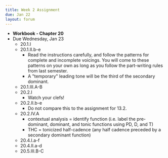 ```yaml
---
title: Week 2 Assignment
due: Jan 22
layout: forum
---
```


- **Workbook - Chapter 20**
- Due Wednesday, Jan 23
    - 20.1.I
    - 20.1.II.b-e
        - Read the instructions carefully, and follow the patterns for complete and incomplete voicings. You will come to these patterns on your own as long as you follow the part-writing rules from last semester.
        - A "temporary" leading tone will be the third of the secondary dominant.
    - 20.1.III.A-B
    - 20.2.I
        - Watch your clefs!
    - 20.2.II.b-e
        - Do not compare this to the assignment for 13.2.
    - 20.2.IV.A
        - contextual analysis = identify function (i.e. label the pre-dominant, dominant, and tonic functions using PD, D, and T)
        - THC = tonicized half-cadence (any half cadence preceded by a secondary dominant function)
    - 20.4.I.a-f
    - 20.4.II.a-d
    - 20.5.III.B-C
